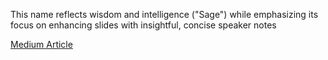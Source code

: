 This name reflects wisdom and intelligence ("Sage") while emphasizing its focus on enhancing slides with insightful, concise speaker notes

[Medium Article](https://medium.com/@priyanshijajoo96/slidesage-ai-powered-ppt-summary-notes-generator-aa3609871bdc)
